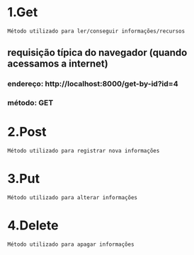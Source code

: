 # 1.Get
    Método utilizado para ler/conseguir informações/recursos

## requisição típica do navegador (quando acessamos a internet)
### endereço: http://localhost:8000/get-by-id?id=4
### método: GET

# 2.Post
    Método utilizado para registrar nova informações

# 3.Put
    Método utilizado para alterar informações

# 4.Delete
    Método utilizado para apagar informações